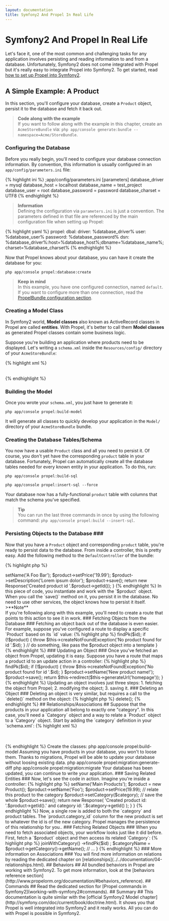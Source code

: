 ```yaml
---
layout: documentation
title: Symfony2 And Propel In Real Life
---
```


# Symfony2 And Propel In Real Life #

Let's face it, one of the most common and challenging tasks for any application involves persisting and reading
information to and from a database. Unfortunately, Symfony2 does not come integrated with Propel but it's really
easy to integrate Propel into Symfony2. To get started, read [how to set up Propel into Symfony2](working-with-symfony2.html#installation).

## A Simple Example: A Product ##

In this section, you'll configure your database, create a `Product` object, persist it to the database and fetch it back out.

>**Code along with the example**<br />If you want to follow along with the example in this chapter, create an `AcmeStoreBundle` via: `php app/console generate:bundle --namespace=Acme/StoreBundle`.

### Configuring the Database ###

Before you really begin, you'll need to configure your database connection information.
By convention, this information is usually configured in an `app/config/parameters.ini` file:

{% highlight ini %}
;app/config/parameters.ini
[parameters]
    database_driver   = mysql
    database_host     = localhost
    database_name     = test_project
    database_user     = root
    database_password = password
    database_charset  = UTF8
{% endhighlight %}

>**Information**<br />Defining the configuration via `parameters.ini` is just a convention. The parameters defined in that file are referenced by the main configuration file when setting up Propel:

{% highlight yaml %}
propel:
    dbal:
        driver:     %database_driver%
        user:       %database_user%
        password:   %database_password%
        dsn:        %database_driver%:host=%database_host%;dbname=%database_name%;charset=%database_charset%
{% endhighlight %}

Now that Propel knows about your database, you can have it create the database for you:

    php app/console propel:database:create

>**Keep in mind**<br />In this example, you have one configured connection, named `default`. If you want to configure more
than one connection, read the [PropelBundle configuration section](working-with-symfony2.html#project_configuration).

### Creating a Model Class ###

In Symfony2 world, **Model classes** also known as ActiveRecord classes in Propel are called **entities**.
With Propel, it's better to call them **Model classes** as generated Propel classes contain some business logic.

Suppose you're building an application where products need to be displayed. Let's writing a `schema.xml` inside
the `Resources/config/` directory of your `AcmeStoreBundle`:

{% highlight xml %}
<?xml version="1.0" encoding="UTF-8"?>
<database name="default" namespace="Acme\StoreBundle\Model" defaultIdMethod="native">
    <table name="product">
        <column name="id" type="integer" required="true" primaryKey="true" autoIncrement="true" />
        <column name="name" type="varchar" primaryString="1" size="100" />
        <column name="price" type="decimal" />
        <column name="description" type="longvarchar" />
    </table>
</database>
{% endhighlight %}

### Building the Model ###

Once you wrote your `schema.xml`, you just have to generate it:

    php app/console propel:build-model

It will generate all classes to quickly develop your application in the `Model/` directory of your `AcmeStoreBundle` bundle.

### Creating the Database Tables/Schema ###

You now have a usable `Product` class and all you need to persist it. Of course, you don't yet have the corresponding
`product` table in your database.
Fortunately, Propel can automatically create all the database tables needed for every known entity in your application.
To do this, run:

    php app/console propel:build-sql

    php app/console propel:insert-sql --force


Your database now has a fully-functional `product` table with columns that match the schema you've specified.

>**Tip**<br />You can run the last three commands in once by using the following command: `php app/console propel:build --insert-sql`.

### Persisting Objects to the Database ###

Now that you have a `Product` object and corresponding `product` table, you're ready to persist data to the database.
From inside a controller, this is pretty easy. Add the following method to the `DefaultController` of the bundle:

{% highlight php %}
<?php
// src/Acme/StoreBundle/Controller/DefaultController.php
use Acme\StoreBundle\Model\Product;
use Symfony\Component\HttpFoundation\Response;
// ...

public function createAction()
{
    $product = new Product();
    $product->setName('A Foo Bar');
    $product->setPrice('19.99');
    $product->setDescription('Lorem ipsum dolor');

    $product->save();

    return new Response('Created product id '.$product->getId());
}
{% endhighlight %}

In this piece of code, you instantiate and work with the `$product` object. When you call the `save()` method on it, you persist
it in the database. No need to use other services, the object knows how to persist it itself.

>**Note**<br />If you're following along with this example, you'll need to create a route that points to this action to see it in work.

### Fetching Objects from the Database ###

Fetching an object back out of the database is even easier. For example, suppose you've configured a route to display
a specific `Product` based on its `id` value:

{% highlight php %}
<?php

use Acme\StoreBundle\Model\ProductQuery;

public function showAction($id)
{
    $product = ProductQuery::create()
        ->findPk($id);

    if (!$product) {
        throw $this->createNotFoundException('No product found for id '.$id);
    }

    // do something, like pass the $product object into a template
}
{% endhighlight %}

### Updating an Object ###

Once you've fetched an object from Propel, updating it is easy. Suppose you have a route that maps a product id
to an update action in a controller:

{% highlight php %}
<?php

use Acme\StoreBundle\Model\ProductQuery;

public function updateAction($id)
{
    $product = ProductQuery::create()
        ->findPk($id);

    if (!$product) {
        throw $this->createNotFoundException('No product found for id '.$id);
    }

    $product->setName('New product name!');
    $product->save();

    return $this->redirect($this->generateUrl('homepage'));
}
{% endhighlight %}

Updating an object involves just three steps:

1. fetching the object from Propel;
2. modifying the object;
3. saving it.

### Deleting an Object ###

Deleting an object is very similar, but requires a call to the `delete()` method on the object:

{% highlight php %}
<?php

$product->delete();
{% endhighlight %}

## Relationships/Associations ##

Suppose that the products in your application all belong to exactly one "category". In this case,
you'll need a `Category` object and a way to relate a `Product` object to a `Category` object.

Start by adding the `category` definition in your `schema.xml`:

{% highlight xml %}
<database name="default" namespace="Acme\StoreBundle\Model" defaultIdMethod="native">
    <table name="product">
        <column name="id" type="integer" required="true" primaryKey="true" autoIncrement="true" />
        <column name="name" type="varchar" primaryString="1" size="100" />
        <column name="price" type="decimal" />
        <column name="description" type="longvarchar" />

        <column name="category_id" type="integer" />
        <foreign-key foreignTable="category">
            <reference local="category_id" foreign="id" />
        </foreign-key>
    </table>

    <table name="category">
        <column name="id" type="integer" required="true" primaryKey="true" autoIncrement="true" />
        <column name="name" type="varchar" primaryString="1" size="100" />
   </table>
</database>
{% endhighlight %}

Create the classes:

    php app/console propel:build-model

Assuming you have products in your database, you won't to loose them. Thanks to migrations, Propel will
be able to update your database without loosing existing data.

    php app/console propel:migration:generate-diff

    php app/console propel:migration:migrate

Your database has been updated, you can continue to write your application.

### Saving Related Entities ###

Now, let's see the code in action. Imagine you're inside a controller:

{% highlight php %}
<?php
// ...
use Acme\StoreBundle\Model\Category;
use Acme\StoreBundle\Model\Product;
use Symfony\Component\HttpFoundation\Response;
// ...

class DefaultController extends Controller
{
    public function createProductAction()
    {
        $category = new Category();
        $category->setName('Main Products');

        $product = new Product();
        $product->setName('Foo');
        $product->setPrice(19.99);
        // relate this product to the category
        $product->setCategory($category);

        // save the whole
        $product->save();

        return new Response(
            'Created product id: '.$product->getId().' and category id: '.$category->getId()
        );
    }
}
{% endhighlight %}

Now, a single row is added to both the `category` and product tables. The `product.category_id` column for the
new product is set to whatever the id is of the new category. Propel manages the persistence of this relationship for you..

### Fetching Related Objects ###

When you need to fetch associated objects, your workflow looks just like it did before.
First, fetch a `$product` object and then access its related `Category`:

{% highlight php %}
<?php
// ...
use Acme\StoreBundle\Model\ProductQuery;

public function showAction($id)
{
    $product = ProductQuery::create()
        ->joinWithCategory()
        ->findPk($id)
        ;

    $categoryName = $product->getCategory()->getName();

    // ...
}
{% endhighlight %}

### More information on Associations ###

You will find more information on relations by reading the dedicated chapter on [relationships](../../documentation/04-relationships.html).

## Behaviors ##

All bundled behaviors in Propel are working with Symfony2. To get more information, look at the [behaviors reference section](http://www.propelorm.org/documentation/#behaviors_reference).

## Commands ##

Read the dedicated section for [Propel commands in Symfony2](working-with-symfony2#commands).

## Summary ##

This documentation is quite similar with the [official Symfony2 Model chapter](http://symfony.com/doc/current/book/doctrine.html).
It shows you that Propel is well integrated into Symfony2 and it really works. All you can do with Propel is possible in Symfony2.
